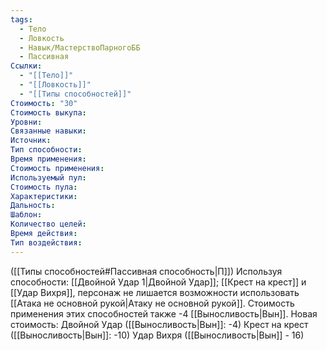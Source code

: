 ```yaml
---
tags:
  - Тело
  - Ловкость
  - Навык/МастерствоПарногоББ
  - Пассивная
Ссылки:
  - "[[Тело]]"
  - "[[Ловкость]]"
  - "[[Типы способностей]]"
Стоимость: "30"
Стоимость выкупа:
Уровни:
Связанные навыки:
Источник:
Тип способности:
Время применения:
Стоимость применения:
Используемый пул:
Стоимость пула:
Характеристики:
Дальность:
Шаблон:
Количество целей:
Время действия:
Тип воздействия:
---
```

([[Типы способностей#Пассивная способность|П]]) Используя способности: [[Двойной Удар 1|Двойной Удар]]; [[Крест на крест]] и [[Удар Вихря]], персонаж не лишается возможности использовать [[Атака не основной рукой|Атаку не основной рукой]].
Стоимость применения этих способностей также -4 [[Выносливость|Вын]]. Новая стоимость:
Двойной Удар ([[Выносливость|Вын]]: -4)
Крест на крест ([[Выносливость|Вын]]: -10)
Удар Вихря ([[Выносливость|Вын]] - 16)